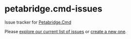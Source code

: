 # petabridge.cmd-issues
Issue tracker for [Petabridge.Cmd](https://cmd.petabridge.com/)

Please [explore our current list of issues](https://github.com/petabridge/petabridge.cmd-issues/issues) or [create a new one](https://github.com/petabridge/petabridge.cmd-issues/issues/new).
